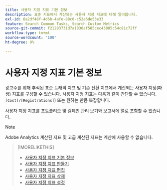 ```yaml
---
title: 사용자 지정 지표 기본 정보
description: 표준 지표에서 계산되는 사용자 지정 지표에 대해 알아봅니다.
exl-id: 6a2df48f-4d6b-4afe-88c0-c52a6de53e33
feature: Search Common Tasks, Search Custom Metrics
source-git-commit: f21283731d7a1830af585cec43805c54c81c72ff
workflow-type: tm+mt
source-wordcount: '100'
ht-degree: 0%

---
```


# 사용자 지정 지표 기본 정보

광고주를 위해 추적된 표준 트래픽 지표 및 기존 전환 지표에서 계산되는 사용자 지정(파생) 지표를 구성할 수 있습니다. 사용자 지정 지표는 다음과 같이 간단할 수 있습니다. `[Cost]/[Registrations]`) 또는 원하는 만큼 복잡합니다.

사용자 지정 지표를 포트폴리오 및 캠페인 관리 보기와 보고서에 열로 포함할 수 있습니다.

>[!NOTE]
>
>Adobe Analytics 계산된 지표 및 고급 계산된 지표는 계산에 사용할 수 없습니다.

>[!MORELIKETHIS]
>
>* [사용자 지정 지표 기본 정보](custom-metric-about.md)
>* [사용자 지정 지표 만들기](custom-metric-create.md)
>* [사용자 지정 지표 편집](custom-metric-edit.md)
>* [사용자 지정 지표 삭제](custom-metric-delete.md)
>* [사용자 지정 지표 설정](custom-metric-settings.md)
